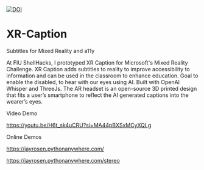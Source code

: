 [![DOI](https://zenodo.org/badge/692768881.svg)](https://doi.org/10.5281/zenodo.14739260)

# XR-Caption
Subtitles for Mixed Reality and a11y

At FIU ShellHacks, I prototyped XR Caption for Microsoft's Mixed Reality Challenge. XR Caption adds subtitles to reality to improve accessibility to information and can be used in the classroom to enhance education. Goal to enable the disabled, to hear with our eyes using AI. Built with OpenAI Whisper and ThreeJs. The AR headset is an open-source 3D printed design that fits a user’s smartphone to reflect the AI generated captions into the wearer’s eyes.

Video Demo

https://youtu.be/H6t_sk4uCRU?si=MA44pBXSxMCyXQLg

Online Demos

https://jayrosen.pythonanywhere.com/

https://jayrosen.pythonanywhere.com/stereo
